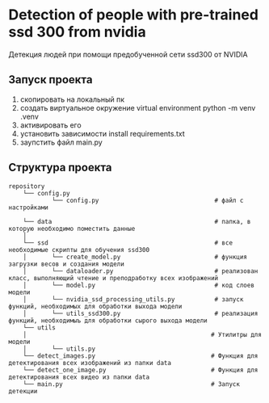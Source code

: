 # Detection of people with pre-trained ssd 300 from nvidia
Детекция людей при помощи предобученной сети ssd300 от NVIDIA
## Запуск проекта
1. скопировать на локальный пк
2. создать виртуальное окружение virtual environment python -m venv .venv
3. активировать его
4. установить зависимости install requirements.txt
5. заупстить файл main.py

## Структура проекта
```
repository
    └── config.py
            └── config.py                                # файл с настройками 
                             
    └── data                                             # папка, в которую необходимо поместить данные
    │                   
    └── ssd                                              # все необходимые скрипты для обучения ssd300
    │       └── create_model.py                          # функция загрузки весов и создания модели
    │       └── dataloader.py                            # реализован класс, выполняющий чтение и преподработку всех изображений
    │       └── model.py                                 # код слоев модели
    │       └── nvidia_ssd_processing_utils.py           # запуск функций, необходимых для обработки выхода модели
    │       └── utils_ssd300.py                          # реализация функций, необходимыъ для обработки сырого выхода модели                                    
    └── utils
    │                                                   # Утилитры для модели
    │       └── utils.py                                
    └── detect_images.py                                # Функция для детектирования всех изображений из папки data
    └── detect_one_image.py                             # Функция для детектирования всех видео из папки data
    └── main.py                                         # Запуск детекции                         
```
